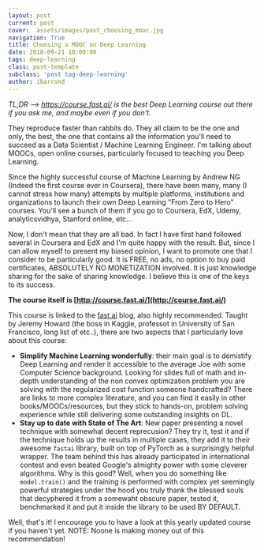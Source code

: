 ```yaml
---
layout: post
current: post
cover:  assets/images/post_choosing_mooc.jpg
navigation: True
title: Choosing a MOOC on Deep Learning
date: 2018-09-21 10:00:00
tags: deep-learning
class: post-template
subclass: 'post tag-deep-learning'
author: ibarrond
---
```


_TL;DR  --> https://course.fast.ai/ is the best Deep Learning course out there if you ask me, and maybe even if you don't._

They reproduce faster than rabbits do. They all claim to be the one and only, the best, the one that contains all the information you'll need to succeed as a Data Scientist / Machine Learning Engineer. I'm talking about MOOCs, open online courses, particularly focused to teaching you Deep Learning.

Since the highly successful course of Machine Learning by Andrew NG (Indeed the first course ever in Coursera), there have been many, many (I cannot stress how many) attempts by multiple platforms, institutions and organizations to launch their own Deep Learning "From Zero to Hero" courses. You'll see a bunch of them if you go to Coursera, EdX, Udemy, analyticsvidhya, Stanford online, etc...

Now, I don't mean that they are all bad. In fact I have first hand followed several in Coursera and EdX and I'm quite happy with the result. But, since I can allow myself to present my biased opinion, I want to promote one that I consider to be particularly good. It is FREE, no ads, no option to buy paid certificates, ABSOLUTELY NO MONETIZATION involved. It is just knowledge sharing for the sake of sharing knowledge. I believe this is one of the keys to its success.

**The course itself is [http://course.fast.ai/](http://course.fast.ai/)**

This course is linked to the [fast.ai](https://www.fast.ai/) blog, also highly recommended. Taught by Jeremy Howard (the boss in Kaggle, professot in University of San Francisco, long list of etc..), there are two aspects that I particularly love about this course:
- __Simplify Machine Learning wonderfully__: their main goal is to demistify Deep Learning and render it accessible to the average Joe with some Computer Science background. Looking for slides full of math and in-depth understanding of the non convex optimization problem you are solving with the regularized cost function someone handcrafted? There are links to more complex literature, and you can find it easily in other books/MOOCs/resources, but they stick to hands-on, problem solving experience while still delivering some outstanding insights on DL.
- __Stay up to date with State of The Art__: New paper presenting a novel technique with somewhat decent reprecusion? They try it, test it and if the technique holds up the results in multiple cases, they add it to their awesome `fastai` library, built on top of PyTorch as a surprisingly helpful wrapper. The team behind this has already participated in international contest and even beated Google's almighty power with some cleverer algorithms. Why is this good? Well, when you do something like `model.train()` and the training is performed with complex yet seemingly powerful strategies under the hood you truly thank the blessed souls that decyphered it from a somewaht obscure paper, tested it, benchmarked it and put it inside the library to be used BY DEFAULT. 

Well, that's it! I encourage you to have a look at this yearly updated course if you haven't yet. NOTE: Noone is making money out of this recommendation! 